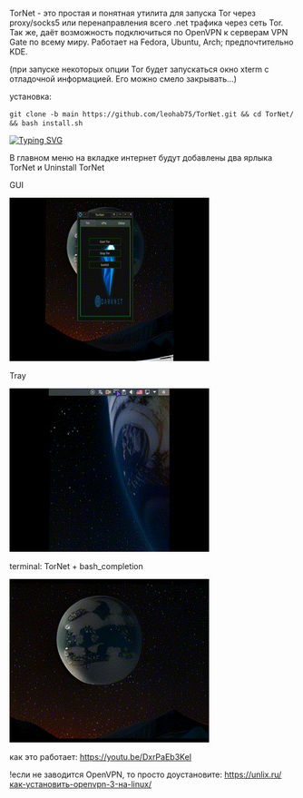 TorNet - это простая и понятная утилита для запуска Tor через proxy/socks5 или перенаправления всего .net трафика через сеть Tor. Так же, даёт возможность подключиться по OpenVPN к серверам VPN Gate по всему миру.
Работает на Fedora, Ubuntu, Arch; предпочтительно KDE.

(при запуске некоторых опции Tor будет запускаться окно xterm с отладочной информацией. Его можно смело закрывать...)

установка:

```
git clone -b main https://github.com/leohab75/TorNet.git && cd TorNet/ && bash install.sh
```

[![Typing SVG](https://readme-typing-svg.herokuapp.com?color=%2336BCF7&lines=TorNet+use+Tor+and+VPNGate)](https://git.io/typing-svg)

В главном меню на вкладке интернет будут добавлены два ярлыка TorNet и Uninstall TorNet

GUI

![screen-gif](./TorNet_1.gif)

Tray

![screen-gif](./TorNet_3.gif)

terminal: TorNet + bash_completion

![screen-gif](./TorNet_2.gif)

как это работает:
 https://youtu.be/DxrPaEb3KeI

!если не заводится OpenVPN, то просто доустановите: https://unlix.ru/как-установить-openvpn-3-на-linux/